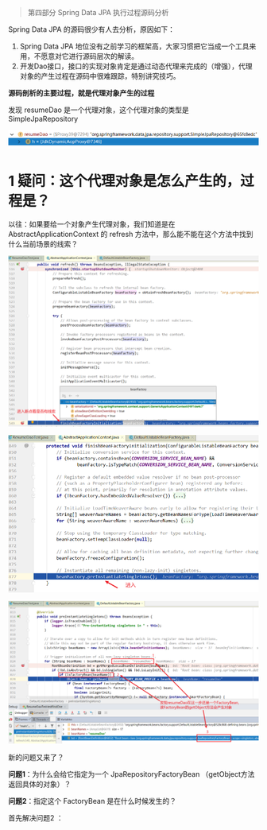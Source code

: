> 第四部分 Spring Data JPA 执行过程源码分析

Spring Data JPA 的源码很少有人去分析，原因如下：

1. Spring Data JPA 地位没有之前学习的框架高，大家习惯把它当成一个工具来用，不愿意对它进行源码层次的解读。
2. 开发Dao接口，接口的实现对象肯定是通过动态代理来完成的（增强），代理对象的产生过程在源码中很难跟踪，特别讲究技巧。

**源码剖析的主要过程，就是代理对象产生的过程**

发现 resumeDao 是一个代理对象，这个代理对象的类型是 SimpleJpaRepository

![image-20220617182315688](assest/image-20220617182315688.png)

# 1 疑问：这个代理对象是怎么产生的，过程是？

以往：如果要给一个对象产生代理对象，我们知道是在 AbstractApplicationContext 的 refresh 方法中，那么能不能在这个方法中找到什么当前场景的线索？

![image-20220617185523456](assest/image-20220617185523456.png)

![image-20220617185719895](assest/image-20220617185719895.png)

![image-20220617190938527](assest/image-20220617190938527.png)

新的问题又来了？

**问题1**：为什么会给它指定为一个 JpaRepositoryFactoryBean （getObject方法返回具体的对象）？

**问题2**：指定这个 FactoryBean 是在什么时候发生的？

首先解决问题2 ：























